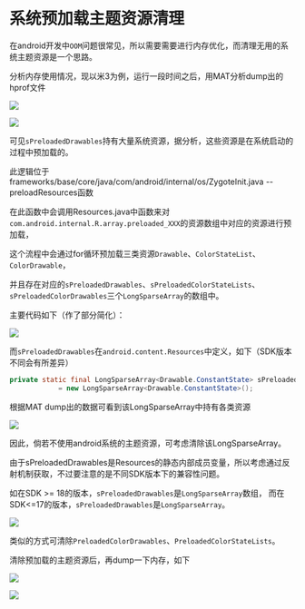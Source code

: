 系统预加载主题资源清理
========================================
在android开发中`OOM`问题很常见，所以需要需要进行内存优化，而清理无用的系统主题资源是一个思路。

分析内存使用情况，现以米3为例，运行一段时间之后，用MAT分析dump出的hprof文件

![](https://github.com/dingjikerbo/blog/raw/master/images/1_1.jpg)

![](https://github.com/dingjikerbo/blog/raw/master/images/1_2.jpg)

可见`sPreloadedDrawables`持有大量系统资源，据分析，这些资源是在系统启动的过程中预加载的。　　 

此逻辑位于frameworks/base/core/java/com/android/internal/os/ZygoteInit.java -- preloadResources函数

在此函数中会调用Resources.java中函数来对`com.android.internal.R.array.preloaded_XXX`的资源数组中对应的资源进行预加载，

这个流程中会通过for循环预加载三类资源`Drawable`、`ColorStateList`、`ColorDrawable`，

并且存在对应的`sPreloadedDrawables`、`sPreloadedColorStateLists`、`sPreloadedColorDrawables`三个`LongSparseArray`的数组中。

主要代码如下（作了部分简化）：

![](https://github.com/dingjikerbo/blog/raw/master/images/1_3.jpg)

而`sPreloadedDrawables`在`android.content.Resources`中定义，如下（SDK版本不同会有所差异）

```Java
private static final LongSparseArray<Drawable.ConstantState> sPreloadedDrawables
            = new LongSparseArray<Drawable.ConstantState>();
```

根据MAT dump出的数据可看到该LongSparseArray中持有各类资源


![](https://github.com/dingjikerbo/blog/raw/master/images/1_4.jpg)

因此，倘若不使用android系统的主题资源，可考虑清除该LongSparseArray。

由于sPreloadedDrawables是Resources的静态内部成员变量，所以考虑通过反射机制获取，不过要注意的是不同SDK版本下的兼容性问题。

如在SDK >= 18的版本，`sPreloadedDrawables`是`LongSparseArray`数组，
而在SDK<=17的版本，`sPreloadedDrawables`是`LongSparseArray`。

![](https://github.com/dingjikerbo/blog/raw/master/images/1_5.jpg)

类似的方式可清除`PreloadedColorDrawables`、`PreloadedColorStateLists`。

清除预加载的主题资源后，再dump一下内存，如下

![](https://github.com/dingjikerbo/blog/raw/master/images/1_6.jpg)

![](https://github.com/dingjikerbo/blog/raw/master/images/1_7.jpg)






